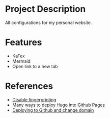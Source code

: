 # Project Description
All configurations for my personal website.

# Features
- KaTex
- Mermaid
- Open link to a new tab

# References
- [Disable fingerprinting](https://stackoverflow.com/questions/65040931/hugo-failed-to-find-a-valid-digest-in-the-integrity-attribute-for-resource)
- [Many ways to deploy Hugo into Github Pages](https://www.petanikode.com/hugo-hosting-github/)
- [Deploying to Github and change domain](https://www.youtube.com/watch?v=LSJ5S8VG5aU&t=772s)